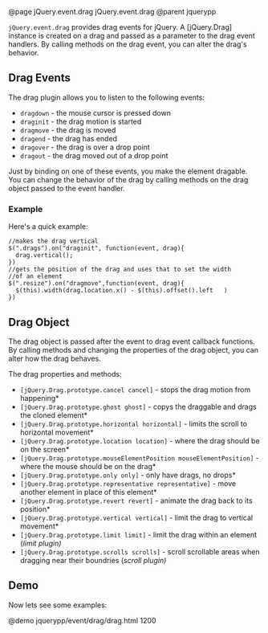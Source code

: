 @page jQuery.event.drag jQuery.event.drag
@parent jquerypp

`jQuery.event.drag` provides drag events for jQuery.
A [jQuery.Drag] instance is created on a drag and passed
as a parameter to the drag event handlers.  By calling
methods on the drag event, you can alter the drag's
behavior.

## Drag Events

The drag plugin allows you to listen to the following events:

* `dragdown` - the mouse cursor is pressed down
* `draginit` - the drag motion is started
* `dragmove` - the drag is moved
* `dragend` - the drag has ended
* `dragover` - the drag is over a drop point
* `dragout` - the drag moved out of a drop point

Just by binding on one of these events, you make
the element dragable.  You can change the behavior of the drag
by calling methods on the drag object passed to the event handler.

### Example

Here's a quick example:

    //makes the drag vertical
    $(".drags").on("draginit", function(event, drag){
      drag.vertical();
    })
    //gets the position of the drag and uses that to set the width
    //of an element
    $(".resize").on("dragmove",function(event, drag){
      $(this).width(drag.location.x() - $(this).offset().left   )
    })

## Drag Object

The drag object is passed after the event to drag  event callback functions.
By calling methods and changing the properties of the drag object, you can alter how the drag behaves.

The drag properties and methods:

* `[jQuery.Drag.prototype.cancel cancel]` - stops the drag motion from happening*
* `[jQuery.Drag.prototype.ghost ghost]` - copys the draggable and drags the cloned element*
* `[jQuery.Drag.prototype.horizontal horizontal]` - limits the scroll to horizontal movement*
* `[jQuery.Drag.prototype.location location]` - where the drag should be on the screen*
* `[jQuery.Drag.prototype.mouseElementPosition mouseElementPosition]` - where the mouse should be on the drag*
* `[jQuery.Drag.prototype.only only]` - only have drags, no drops*
* `[jQuery.Drag.prototype.representative representative]` - move another element in place of this element*
* `[jQuery.Drag.prototype.revert revert]` - animate the drag back to its position*
* `[jQuery.Drag.prototype.vertical vertical]` - limit the drag to vertical movement*
* `[jQuery.Drag.prototype.limit limit]` - limit the drag within an element (*limit plugin)*
* `[jQuery.Drag.prototype.scrolls scrolls]` - scroll scrollable areas when dragging near their boundries (*scroll plugin)*

## Demo

Now lets see some examples:

@demo jquerypp/event/drag/drag.html 1200
